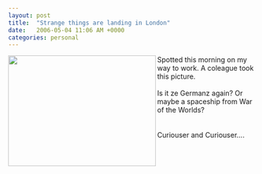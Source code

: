 ```yaml
---
layout: post
title:  "Strange things are landing in London"
date:   2006-05-04 11:06 AM +0000
categories: personal
---
```

<a onclick="javascript:urchinTracker ('/outgoing/pic_crashed_spaceship');" target="_blank" href="/UserFiles/Image/strange_landing.jpg"><img width="300" height="225" border="0" align="left" alt="" src="/UserFiles/Image/strange_landing.jpg" /></a>Spotted this morning on my way to work. A coleague took this picture.<br /><br />Is it ze Germanz again? Or maybe a spaceship from War of the Worlds?<br /><br /><br />Curiouser and Curiouser....